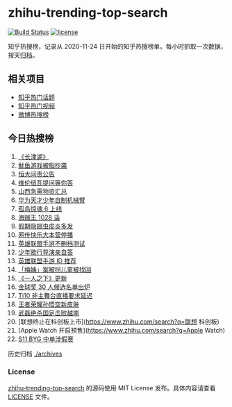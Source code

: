 # zhihu-trending-top-search

[![Build Status](https://github.com/justjavac/zhihu-trending-top-search/workflows/ci/badge.svg?branch=main)](https://github.com/justjavac/zhihu-trending-top-search/actions)
[![license](https://img.shields.io/github/license/justjavac/zhihu-trending-top-search)](https://github.com/justjavac/zhihu-trending-top-search/blob/main/LICENSE)

知乎热搜榜，记录从 2020-11-24 日开始的知乎热搜榜单。每小时抓取一次数据，按天[归档](./archives)。

## 相关项目

- [知乎热门话题](https://github.com/justjavac/zhihu-trending-hot-questions)
- [知乎热门视频](https://github.com/justjavac/zhihu-trending-hot-video)
- [微博热搜榜](https://github.com/justjavac/weibo-trending-hot-search)

## 今日热搜榜

<!-- BEGIN -->
<!-- 最后更新时间 Sun Oct 10 2021 12:16:35 GMT+0800 (China Standard Time) -->

1. [《长津湖》](https://www.zhihu.com/search?q=长津湖)
1. [鱿鱼游戏被指抄袭](https://www.zhihu.com/search?q=鱿鱼游戏)
1. [恒大问责公告](https://www.zhihu.com/search?q=恒大)
1. [维伦纽瓦提问等你答](https://www.zhihu.com/search?q=维伦纽瓦)
1. [山西急需物资汇总](https://www.zhihu.com/search?q=山西)
1. [华为天才少年自制机械臂](https://www.zhihu.com/search?q=稚晖)
1. [孤岛惊魂 6 上线](https://www.zhihu.com/search?q=孤岛惊魂6)
1. [海贼王 1028 话](https://www.zhihu.com/search?q=海贼王)
1. [假期隐翅虫皮炎多发](https://www.zhihu.com/search?q=隐翅虫)
1. [网传快乐大本营停播](https://www.zhihu.com/search?q=快乐大本营)
1. [英雄联盟手游不删档测试](https://www.zhihu.com/search?q=英雄联盟手游)
1. [少年歌行导演亲自答](https://www.zhihu.com/search?q=少年歌行)
1. [英雄联盟手游 ID 推荐](https://www.zhihu.com/search?q=英雄联盟手游id)
1. [「梅姨」案被拐儿童被找回](https://www.zhihu.com/search?q=梅姨)
1. [《一人之下》更新](https://www.zhihu.com/search?q=一人之下)
1. [金球奖 30 人候选名单出炉](https://www.zhihu.com/search?q=金球奖)
1. [Ti10 非主舞台直播要求延迟](https://www.zhihu.com/search?q=ti10直播)
1. [王者荣耀孙悟空新皮肤](https://www.zhihu.com/search?q=孙悟空皮肤)
1. [武磊绝杀国足击败越南](https://www.zhihu.com/search?q=中国男足)
1. [联想终止在科创板上市](https://www.zhihu.com/search?q=联想 科创板)
1. [Apple Watch 开启预售](https://www.zhihu.com/search?q=Apple Watch)
1. [S11 BYG 中单涉假赛](https://www.zhihu.com/search?q=byg)

<!-- END -->

历史归档 [./archives](./archives)

### License

[zhihu-trending-top-search](https://github.com/justjavac/zhihu-trending-top-search)
的源码使用 MIT License 发布。具体内容请查看 [LICENSE](./LICENSE) 文件。

